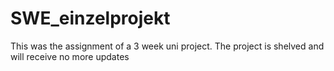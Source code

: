 # SWE_einzelprojekt

This was the assignment of a 3 week uni project. The project is shelved and will receive no more updates

